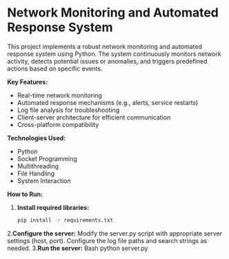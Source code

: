 # Network Monitoring and Automated Response System

This project implements a robust network monitoring and automated response system using Python. The system continuously monitors network activity, detects potential issues or anomalies, and triggers predefined actions based on specific events.

**Key Features:**

* Real-time network monitoring
* Automated response mechanisms (e.g., alerts, service restarts)
* Log file analysis for troubleshooting
* Client-server architecture for efficient communication
* Cross-platform compatibility

**Technologies Used:**

* Python
* Socket Programming
* Multithreading
* File Handling
* System Interaction

**How to Run:**

1. **Install required libraries:** 
   ```bash
   pip install -r requirements.txt
2.**Configure the server:**
   Modify the server.py script with appropriate server settings (host, port).
   Configure the log file paths and search strings as needed.
3.**Run the server:**
   Bash
   python server.py
